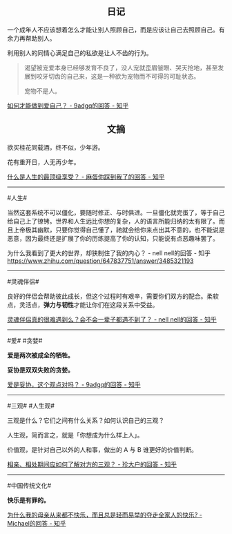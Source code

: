 ## <center>日记</center>

一个成年人不应该想着怎么才能让别人照顾自己，而是应该让自己去照顾自己。有余力再帮助别人。

利用别人的同情心满足自己的私欲是让人不齿的行为。

> 渴望被宠爱本身已经够发育不良了，没人宠就歪眉皱眼、哭天抢地，甚至发展到咬牙切齿的自己来，这是一种欲为宠物而不可得的可耻状态。
>
> 宠物不是人。

[如何才能做到爱自己？ - 9adgq的回答 - 知乎](https://www.zhihu.com/question/23387667/answer/2222362783)

## <center>文摘</center>

欲买桂花同载酒，终不似，少年游。

花有重开日，人无再少年。

[什么是人生的最顶级享受？ - 麻蛋你踩到我了的回答 - 知乎](https://www.zhihu.com/question/538449801/answer/2869608249)

---

#人生#

当然这套系统不可以僵化，要随时修正、与时俱进。一旦僵化就完蛋了，等于自己给自己上了镣铐。世界和人生远比你想的复杂，人的语言所能归纳的太有限了。而且上帝极其幽默，只要你觉得自己懂了，祂就会给你来点出其不意的，也不能说是恶意，因为最终还是扩展了你的历练提高了你的认知，只能说有点恶趣味罢了。

为什么我看到了更大的世界，却狭制住了我的内心？ - nell nell的回答 - 知乎
https://www.zhihu.com/question/647837751/answer/3485321193

---

#灵魂伴侣#

良好的伴侣会帮助彼此成长，但这个过程时有艰辛，需要你们双方的配合。柔软点，灵活点，**弹力与韧性**才能让你们在这段关系中受益。

[灵魂伴侣真的很难遇到么？会不会一辈子都遇不到了？ - nell nell的回答 - 知乎](https://www.zhihu.com/question/441791626/answer/2667679258)

---

#爱# #贪婪#

**爱是两次被成全的牺牲。**

**妥协是双双失败的贪婪。**

[爱是妥协，这个观点对吗？ - 9adgq的回答 - 知乎](https://www.zhihu.com/question/545832415/answer/2598902178)

---

#三观# #人生观#

三观是什么？它们之间有什么关系？如何认识自己的三观？

人生观，简而言之，就是「你想成为什么样上人」。

价值观，是针对自己以外的人和事，做出的 A 与 B 谁更好的价值判断。

[相亲、相处期间应如何了解对方的三观？ - 珍大户的回答 - 知乎](https://www.zhihu.com/question/29091548/answer/143622957)

---

#中国传统文化#

**快乐是有罪的。**

[为什么我的母亲从来都不快乐，而且总是轻而易举的夺走全家人的快乐? - Michael的回答 - 知乎](https://www.zhihu.com/question/514446133/answer/2874565802)